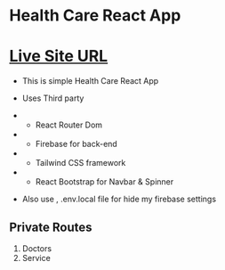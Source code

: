 # Health Care React App

# [Live Site URL](https://health-care-service.netlify.app/)

* This is simple Health Care React App
* Uses Third party 
* * React Router Dom
* * Firebase for back-end
* * Tailwind CSS framework
* * React Bootstrap for Navbar & Spinner

* Also use , .env.local file for hide my firebase settings

## Private Routes
 <ol>
 <li> Doctors</li>
 <li> Service</li>
 </ol>